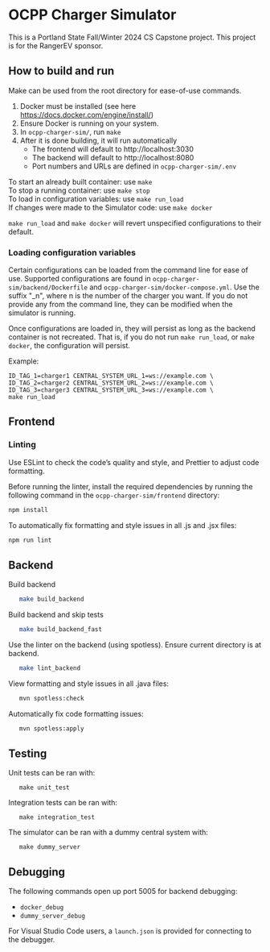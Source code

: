 # OCPP Charger Simulator

This is a Portland State Fall/Winter 2024 CS Capstone project.
This project is for the RangerEV sponsor.

## How to build and run

Make can be used from the root directory for ease-of-use commands.

1. Docker must be installed (see here https://docs.docker.com/engine/install/)
2. Ensure Docker is running on your system.
3. In `ocpp-charger-sim/`, run `make`
4. After it is done building, it will run automatically
   - The frontend will default to http://localhost:3030
   - The backend will default to http://localhost:8080
   - Port numbers and URLs are defined in `ocpp-charger-sim/.env`

To start an already built container: use `make` \
To stop a running container: use `make stop` \
To load in configuration variables: use `make run_load` \
If changes were made to the Simulator code: use `make docker`

`make run_load` and `make docker` will revert unspecified configurations to their default.

### Loading configuration variables

Certain configurations can be loaded from the command line for ease of use. Supported configurations are found in `ocpp-charger-sim/backend/Dockerfile` and `ocpp-charger-sim/docker-compose.yml`. Use the suffix "_n", where n is the number of the charger you want. If you do not provide any from the command line, they can be modified when the simulator is running.

Once configurations are loaded in, they will persist as long as the backend container is not recreated. That is, if you do not run `make run_load`, or `make docker`, the configuration will persist.

Example:
```
ID_TAG_1=charger1 CENTRAL_SYSTEM_URL_1=ws://example.com \
ID_TAG_2=charger2 CENTRAL_SYSTEM_URL_2=ws://example.com \
ID_TAG_3=charger3 CENTRAL_SYSTEM_URL_3=ws://example.com \
make run_load
```

## Frontend

### Linting

Use ESLint to check the code’s quality and style, and Prettier to adjust code formatting.

Before running the linter, install the required dependencies by running the following command in the `ocpp-charger-sim/frontend` directory:

```bash
npm install
```

To automatically fix formatting and style issues in all .js and .jsx files:

```bash
npm run lint
```

## Backend

Build backend

```bash
   make build_backend
```

Build backend and skip tests

```bash
   make build_backend_fast
```

Use the linter on the backend (using spotless). Ensure current directory is at backend.

```bash
   make lint_backend
```

View formatting and style issues in all .java files:

```bash
   mvn spotless:check
```

Automatically fix code formatting issues:

```bash
   mvn spotless:apply
```

## Testing

Unit tests can be ran with:

```
   make unit_test
```

Integration tests can be ran with:

```
   make integration_test
```

The simulator can be ran with a dummy central system with:

```
   make dummy_server
```

## Debugging
The following commands open up port 5005 for backend debugging:
* `docker_debug`
* `dummy_server_debug`

For Visual Studio Code users, a `launch.json` is provided for connecting to the debugger.
